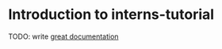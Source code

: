 # Introduction to interns-tutorial

TODO: write [great documentation](http://jacobian.org/writing/what-to-write/)
